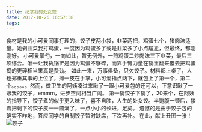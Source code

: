 ```yaml
---
title: 纪念我的处女饺
date: 2017-10-26 16:57:38
tags:
---
```


食材是我的小可爱同事打理的，饺子皮两小袋，韭菜两把，鸡蛋七个，猪肉沫适量。她剁韭菜我打鸡蛋，一度因为鸡蛋多了或是韭菜多了小点尴尬，但最终，都刚刚好。
小可爱掌勺，一向如此，暂无例外，一煎鸡蛋二炒肉沫三下韭菜，最后三项综合。唯一让我执锅铲是因为鸡蛋不够碎，而靠手臂力量在锅里翻来覆去把鸡蛋捣的更碎相当果真是费劲。
如此一来，万事俱备，只欠饺子。材料都上桌了，人也郑重其事的上位了，摊一皮在手掌，小可爱指点两下，就包上了第一个，第二个。。。。。。然而，做卫生的阿姨凑过来瞅了一眼小可爱包的还可以，下意识瞅了一眼我的饺子，emmm，进步空间相当广阔。
第一锅饺子下锅了，20来个，在阿姨的指导下，饺子煮的似乎更入味了，喜不自胜，人生的处女饺。半饱腹一顿后，接着把剩下的饺子皮一一圆满了，一点小小的长进，足矣。
遗憾的是由于饺子包的确实不咋地，答应同学的自制饺子暂时缺席，下次再补。
在此，献上丑图一张！
![饺子](/img/dumpling/1.jpeg)
